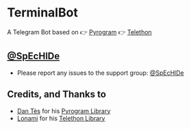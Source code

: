# TerminalBot

A Telegram Bot based on 
  👉 [Pyrogram](https://github.com/pyrogram/pyrogram)
  👉 [Telethon](https://github.com/LonamiWebs/Telethon)


## [@SpEcHlDe](https://telegram.dog/ThankTelegram)

- Please report any issues to the support group: [@SpEcHlDe](https://t.me/joinchat/FrAVvUjG4FDOyhR3b-TEJg)


## Credits, and Thanks to

* [Dan Tès](https://telegram.dog/haskell) for his [Pyrogram Library](https://github.com/pyrogram/pyrogram)
* [Lonami](https://telegram.dog/Lonami) for his [Telethon Library](https://github.com/LonamiWebs/Telethon)
